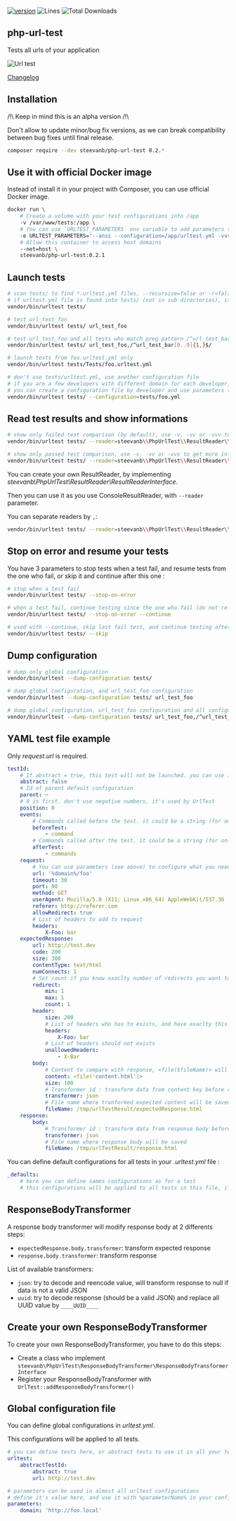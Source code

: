 [![version](https://img.shields.io/badge/alpha-0.2.1-red.svg)](https://github.com/steevanb/php-url-test/tree/0.2.1)
![Lines](https://img.shields.io/badge/code%20lines-4387-green.svg)
![Total Downloads](https://poser.pugx.org/steevanb/php-url-test/downloads)

## php-url-test

Tests all urls of your application

![Url test](example.jpg)

[Changelog](changelog.md)

## Installation

/!\ Keep in mind this is an alpha version /!\

Don't allow to update minor/bug fix versions, as we can break compatibility between bug fixes until final release.

```bash
composer require --dev steevanb/php-url-test 0.2.*
```

## Use it with official Docker image

Instead of install it in your project with Composer, you can use official Docker image.

```bash
docker run \
    # Create a volume with your test configurations into /app
    -v /var/www/tests:/app \
    # You can use `URLTEST_PARAMETERS` env variable to add parameters to `urltest` command.
    -e URLTEST_PARAMETERS="--ansi --configuration=/app/urltest.yml -vvv" \
    # Allow this container to access host domains
    --net=host \
    steevanb/php-url-test:0.2.1
```

## Launch tests

```bash
# scan tests/ to find *.urltest.yml files, --recursive=false or -r=false to not do it recursively
# if urltest.yml file is found into tests/ (not in sub directories), it will be used for default configuration file
vendor/bin/urltest tests/

# test url_test_foo
vendor/bin/urltest tests/ url_test_foo

# test url_test_foo and all tests who match preg pattern /^url_test_bar[0..9]{1,}$/
vendor/bin/urltest tests/ url_test_foo,/^url_test_bar[0..9]{1,}$/

# launch tests from foo.urltest.yml only
vendor/bin/urltest tests/Tests/foo.urltest.yml

# don't use tests/urltest.yml, use another configuration file
# if you are a few developers with different domain for each developer,
# you can create a configuration file by developer and use parameters to configure it
vendor/bin/urltest tests/ --configuration=tests/foo.yml
```
## Read test results and show informations

```bash
# show only failed test comparison (by default), use -v, -vv or -vvv to get more informations
vendor/bin/urltest tests/ --reader=steevanb\\PhpUrlTest\\ResultReader\\ConsoleResultReader#error

# show only passed test comparison, use -v, -vv or -vvv to get more informations
vendor/bin/urltest tests/ --reader=steevanb\\PhpUrlTest\\ResultReader\\ConsoleResultReader#success
```

You can create your own ResultReader, by implementing _steevanb\PhpUrlTest\ResultReader\ResultReaderInterface_.

Then you can use it as you use ConsoleResultReader, with `--reader` parameter.

You can separate readers by `,`:
```bash
vendor/bin/urltest tests/ --reader=steevanb\\PhpUrlTest\\ResultReader\\ConsoleResultReader#error,Foo\\Bar#success,Foo\\Baz
```

## Stop on error and resume your tests

You have 3 parameters to stop tests when a test fail, and resume tests from the one who fail, or skip it and continue after this one :

```bash
# stop when a test fail
vendor/bin/urltest tests/ --stop-on-error

# when a test fail, continue testing since the one who fail (do not re-test previous ones)
vendor/bin/urltest tests/ --stop-on-error --continue

# used with --continue, skip last fail test, and continue testing after this one (do not re-test previous ones)
vendor/bin/urltest tests/ --skip
```

## Dump configuration

```bash
# dump only global configuration
vendor/bin/urltest --dump-configuration tests/

# dump global configuration, and url_test_foo configuration
vendor/bin/urltest --dump-configuration tests/ url_test_foo

# dump global configuration, url_test_foo configuration and all configurations who id match preg pattern /^url_test_bar[0..9]{1,}$/
vendor/bin/urltest --dump-configuration tests/ url_test_foo,/^url_test_bar[0..9]{1,}$/
```

## YAML test file example

Only _request.url_ is required.

```yaml
testId:
    # If abstract = true, this test will not be launched. you can use it as default configuration with parent: testId in another test
    abstract: false
    # Id of parent default configuration
    parent: ~
    # 0 is first. don't use negative numbers, it's used by UrlTest
    position: 0
    events:
        # Commands called before the test. it could be a string (for only one command) or an array of commands.
        beforeTest:
            - command
        # Commands called after the test. it could be a string (for only one command) or an array of commands.
        afterTest:
            - commands
    request:
        # You can use parameters (see above) to configure what you need
        url: '%domain%/foo'
        timeout: 30
        port: 80
        method: GET
        userAgent: Mozilla/5.0 (X11; Linux x86_64) AppleWebKit/537.36 (KHTML, like Gecko) Chrome/56.0.2924.87 Safari/537.36
        referer: http://referer.com
        allowRedirect: true
        # List of headers to add to request
        headers:
            X-Foo: bar
    expectedResponse:
        url: http://test.dev
        code: 200
        size: 300
        contentType: text/html
        numConnects: 1
        # Set count if you know exaclty number of redirects you want to test, or min/max
        redirect:
            min: 1
            max: 1
            count: 1
        header:
            size: 200
            # List of headers who has to exists, and have exaclty this value
            headers:
                X-Foo: bar
            # List of headers should not exists
            unallowedHeaders:
                - X-Bar
        body:
            # Content to compare with response, <file($fileName)> will get content of $fileName
            content: <file('content.html')>
            size: 100
            # Transformer id : transform data from content key before comparing it to response
            transformer: json
            # File name where tranformed expected content will be saved, if you need to test your transformer for example
            fileName: /tmp/urlTestResult/expectedResponse.html
    response:
        body:
            # Transformer id : transform data from response body before comparing it to expected response
            transformer: json
            # File name where response body will be saved
            fileName: /tmp/urlTestResult/response.html
```

You can define default configurations for all tests in your _.urltest.yml_ file :
```yaml
_defaults:
    # here you can define sames configurations as for a test
    # this configurations will be applied to all tests in this file, if value is not defined, null or ~
```

## ResponseBodyTransformer

A response body transformer will modify response body at 2 differents steps:
 * `expectedResponse.body.transformer`: transform expected response
 * `response.body.transformer`: transform response

List of available transformers:
 * `json`: try to decode and reencode value, will transform response to null if data is not a valid JSON
 * `uuid`: try to decode response (should be a valid JSON) and replace all UUID value by `____UUID____`

## Create your own ResponseBodyTransformer

To create your own ResponseBodyTransformer, you have to do this steps:
 * Create a class who implement `steevanb\PhpUrlTest\ResponseBodyTransformer\ResponseBodyTransformerInterface`
 * Register your ResponseBodyTransformer with `UrlTest::addResponseBodyTransformer()`

## Global configuration file

You can define global configurations in _urltest.yml_.

This configurations will be applied to all tests.

```yaml
# you can define tests here, or abstract tests to use it in all your tests
urltest:
    abstractTestId:
        abstract: true
        url: http://test.dev

# parameters can be used in almost all urltest configurations
# define it's value here, and use it with %parameterName% in your configuration
parameters:
    domain: 'http://foo.local'
```
